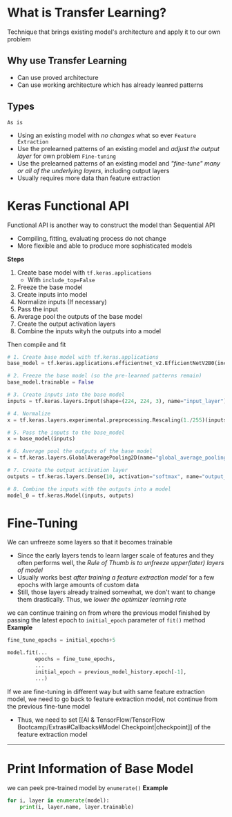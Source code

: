 # What is Transfer Learning?
Technique that brings existing model's architecture and apply it to our own problem

## Why use Transfer Learning
- Can use proved architecture
- Can use working architecture which has already leanred patterns

## Types
`As is`
- Using an existing model with *no changes* what so ever
`Feature Extraction`
- Use the prelearned patterns of an existing model and *adjust the output layer* for own problem
`Fine-tuning`
- Use the prelearned patterns of an existing model and *"fine-tune" many or all of the underlying layers*, including output layers
- Usually requires more data than feature extraction

# Keras Functional API
Functional API is another way to construct the model than Sequential API
- Compiling, fitting, evaluating process do not change
- More flexible and able to produce more sophisticated models

**Steps**
1. Create base model with `tf.keras.applications`
	- With `include_top=False`
2. Freeze the base model
3. Create inputs into model
4. Normalize inputs (If necessary)
5. Pass the input
6. Average pool the outputs of the base model
7. Create the output activation layers
8. Combine the inputs wityh the outputs into a model

Then compile and fit

```python
# 1. Create base model with tf.keras.applications 
base_model = tf.keras.applications.efficientnet_v2.EfficientNetV2B0(include_top=False) 

# 2. Freeze the base model (so the pre-learned patterns remain) 
base_model.trainable = False 

# 3. Create inputs into the base model 
inputs = tf.keras.layers.Input(shape=(224, 224, 3), name="input_layer") 

# 4. Normalize
x = tf.keras.layers.experimental.preprocessing.Rescaling(1./255)(inputs) 

# 5. Pass the inputs to the base_model 
x = base_model(inputs) 

# 6. Average pool the outputs of the base model 
x = tf.keras.layers.GlobalAveragePooling2D(name="global_average_pooling_layer")(x) 

# 7. Create the output activation layer 
outputs = tf.keras.layers.Dense(10, activation="softmax", name="output_layer")(x) 

# 8. Combine the inputs with the outputs into a model 
model_0 = tf.keras.Model(inputs, outputs)
```

# Fine-Tuning
We can unfreeze some layers so that it becomes trainable
- Since the early layers tends to learn larger scale of features and they often performs well, the *Rule of Thumb is to unfreeze upper(later) layers of model*
- Usually works best *after training a feature extraction model* for a few epochs with large amounts of custom data
- Still, those layers already trained somewhat, we don't want to change them drastically. Thus, we *lower the optimizer learning rate*

we can continue training on from where the previous model finished by passing the latest epoch to `initial_epoch` parameter of `fit()` method
**Example**
```python
fine_tune_epochs = initial_epochs+5

model.fit(...
		 epochs = fine_tune_epochs,
		 ...
		 initial_epoch = previous_model_history.epoch[-1],
		 ...)
```

If we are fine-tuning in different way but with same feature extraction model, we need to go back to feature extraction model, not continue from the previous fine-tune model
- Thus, we need to set [[AI & TensorFlow/TensorFlow Bootcamp/Extras#Callbacks#Model Checkpoint|checkpoint]] of the feature extraction model

---
# Print Information of Base Model
we can peek pre-trained model by `enumerate()`
**Example**
```python
for i, layer in enumerate(model):
	print(i, layer.name, layer.trainable)
```